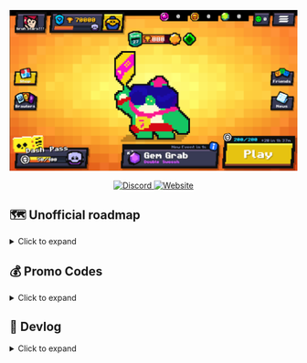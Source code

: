 <p align="center">
  <img src="/image.png">
</p>

<p align="center">
  
  <a href="https://dsc.gg/brawl-dash">
    <img src="https://img.shields.io/badge/Join%20us%20on-Discord-blue?style=flat&logo=discord" alt="Discord">
  </a>

  <a href="https://brawldash.com">
    <img src="https://img.shields.io/badge/Check%20out%20the-website-green?style=flat&logo=internetexplorer" alt="Website">
  </a>
</p>

## 🗺️ Unofficial roadmap
<details>
  <summary>Click to expand</summary>

- Possible New Dashers: Tick, Emz, Grom
- 2 Different Gamemodes:
Brawl - Move with joystick, Dash - Geometry Dash jumping instead of joystick
- Redesign of basically everything
- Dash Pass
- Steam Release 
- Heist & Siege Maps
- Skins for Dashers
- </details>

## 💰 Promo Codes
<details>
  <summary>Click to expand</summary>

You can redeem these in the "creator code" input box in the shop.
| Code         | Rewards             |
|--------------|---------------------|
| /edgar       | Sugar               |
| /coinz       | 2222 Coinz          |
| /boombox     | Brawlbox            |
| /22.02.2022  | 47 Gems             |
| /thatsnotbig | Bigbox              |
| /fiveitems   | Megabox             |
| /lol         | Prime Box           |
| /chase       | 1000 Token Doublers |
| /gimme       | 123 Star Tokens     |
| /home        | Megabox             |
| /down        | Megabox             |
| /bugs        | Megabox             |
| /dontbesalty | Megabox             |
| /only        | Megabox             |
| /bruh        | 69 Star Tokens      |
| /maker       | 10 Gems             |
| /spin        | Secret…             |
| /cherry      | Cherry              |
| /green       | 1000 Coinz          |
| /starr       | 2000 Coinz          |
| /whereprime  | Brawl, Big, Megabox |
| /sorry       | Some Stuff          |
| /!!          | Omegabox            |
| /what        | 100 Brawlboxes      |
| /lastcode    | Some Stuff          |

Other Codes
 
| Code         | Rewards             |
|--------------|---------------------|
| >console     | Enable Dev Console  |
| >frame       | Shows FPS           |
</details>


## 📝 Devlog
<details>
  <summary>Click to expand</summary>

<details>
  <summary><h3>V. 1.0 - Released on 8.8.2021</h3></summary>
  
- Old T-Buzz Game
</details>
<details>
  <summary><h3>V. 1.11. - Released on 22.2.2022</h3></summary>
  
- Game Rework „Brawl Dash"
- [https://youtube.com/watch?v=WUbZFaDATGA](https://youtube.com/watch?v=WUbZFaDATGA)
- (💲) Codes: /early /edgar
</details>
<details>
  <summary><h3>V.1.12. - Released on 28.2.2022</h3></summary>
  
- Improved Player hitbox & maps
- Fixed Ads
- Fixed visual & gameplay bugs
- Shop reset needs WiFi to avoid time travellers
- (💲) Codes: /coinz /22.02.2022 /boombox /thatsnotbig /fiveitems /lol /chase /gimme
</details>
<details>
  <summary><h3>V.1.13 - Released on 3.3.2022</h3></summary>
  
- Levels are improved, now easier
- (🔄) Balance Changes
  - Wax Damage 300-\>340 per shot, Doge Damage 500-\>560 per shot
  - Rock – now obstacles are set on fire if not destroyed
  - Martin projectile speed decreased by 33%
- New way to get gems in the shop by watching ads
- More Bug fixes and improvements
- (💲) Codes: /home and /down
</details>
<details>
<summary><h3>V.1.14 – Released on 6.3.2022</h3></summary>
  
- Levels load way faster now
- Optimized performance
- Input delay fix
- Level backgrounds are now pixelated
- Player hitbox fix
- Token Doubler behaviour fix
- (💲) Codes: /bugs
</details>
<details>
  <summary><h3>V.1.15 – Released on 11.3.2022</h3></summary>
  
- Better player initialization & physics rework
- Fixed progress not being saved sometimes
- Fixed Cold Spikes in T-Buzz not dealing damage
- Fixed Shield and Stun
- Fixed Dumber Star Power not working properly
- Fixed Attacks SFX when no ammo
- Auto Token regeneration capped at 200
- Fixed Map Maker undo when using delete selected function
- Smoother camera movement
- All levels are now easier
- Improved level sync
- Improved some textures
- Crash fixes & input delay
- T-Buzz Multiplier nerf (2-\>1,5)
- (🔄) Balance Changes
  - Wiper damage (2128-\>4256)
  - Wallet damage 35% -\> 50%, gadget rework: when activated, for the next 5s she will heal 80% of dealt damage, star power 50% -\> 100%
  - Wax Gadget now heals him full life
- Name Change: Thomas -\> Bill
- Ad Token increased (20-\>50)
- Ad Gem increased (1-\>3)
- 32bit support for PC
</details>
<details>
  <summary><h3>V.1.16 – Released on 12.3.2022</h3></summary>
  
- Fixed Tokens not being generated
- Fixed Brock´s HP
- Fixed Progress saving bugs
- Improved Audio Offset Setting
- Fixed Screen Tearing glitch on PC
</details>
<details>
  <summary><h3>V.1.17 – Released on 15.3.2022</h3></summary>
  
- Navigation & UI Rework
- Fixed very fast token generation
- Fixed restart bug
- Fixed and reset map gems (again :/)
- Fixed poison cloud damage with shield
- Fixed Brawler not being grounded sometimes
- Reset collected maps
- Less saturated Background
- Amber HP fix
</details>
<details>
  <summary><h3>V.1.18 – Released on 27.3.2022</h3></summary>
  
- Projectile System rework / optimization
- All missiles are slightly faster (+3 tiles per second)
- (🔄) Balance Changes
  - Butter Swing radius +18% (2,75-\>3,25)
  - Butter knockback friction rework
  - Wiper gadget pushback increase (1-\>4,5 tiles),
  - Wiper gadget now pierces and does 100dmg
  - Stuff unload between each attack ammo is faster
  - Stuff projectiles now set obstacles on fire
  - Stuff gadget rework: next 2 attacks will charge 1 ammo each if hit anything
  - Martin Reload speed -100% (1,2s -\> 2,4s)
  - Martin Attack Distance time -25% (0,6s -\> 0,45s)
  - Martin SP rework: now he charges home bar, if charged next shot 55% longer
  - Based SP radius -37,5% (2-\>1,25)
  - Brock Gadget Rocked size fix
- Fixed Map gems count, now it´s not required to complete level to get map gems
- Fixed Trophy visual bug after completing a level
- Fixed wrong ads behaviour
- Fixed being able to damage rope object
- Fixed Butter being able to double-jump after knocking back an obstacle
- Cherry´s rarity is now „Starting"
- Fixed Ball & Knockback physics
- Fixed Key input bug after kicking the ball
- Fixed gravity when pressing jump while entering spider mode
- Fixed Player not spawning
- Fixed Jump orb texture not being switched on gravity switch
- Fixed Sugar infinite Star Power shield
- Fixed data reset caused by corruption, now theres backup data saved when daily shop resets
- (💲) Code /early is now removed
- Shield is now transparent based on shielded amount
- Update Fly mode button icon
- HP damage / heal shows the sum of multiple hits / heals now
- Now clicking outside pause window doesnt continue the game
- Brawler nickname matches on voice lines now
- Added some missing content creators
- Less Background saturation
</details>
<details>
  <summary><h3>V.1.19 – Released on 5.4.2022</h3></summary>
  
- Now you can sort Brawlers by power / rarity / trophies
- New Brawler selection borders based on their rarity
- First name change is now free
- Reward system rework, now codes can contain multiple items
- Shop rework, now it´s more compact
- Avatar selection is now scrollable
- (🔄) Balance Changes:
  - Wiper damage+50% (3040-\>4560 at power 1)
  - Martin Star Power bug fix (being able to use SP without having it)
- Now Black areas on wider screens will now count as input for jump / attack / gadget
- Fixed All UI Buttons not working if pressed on the edge
- Fixed visual trophy count bug
- Fixed being able to bypass ad limit
- Fixed shop being with local time in v1.18
- Fixed being able to hit Ball in Brawl Ball
- Fixed Trophy road SFX stacking & replaying
- Fixed Box opening item text not glowing if containing Brawler / SP / Gadget
- Fixed some particles
- Fixed Butter knockback direction and strength
- Fixed projectile direction in tutorial
- Rendering, graphics, FPS improvements
- Height of Brawlers in description is now doubled
- Chromatic Brawlers now have epic drop rate
- Brawlers are now called Dashers in Selection with Nick setting On
- Default Audio Volume is slightly lower
- Added a few missing content creators
</details>
<details>
  <summary><h3>V.1.195 - Released on 9.4.2022</h3></summary>
  
- Fixed Map maker not opening
- Fixed Brawler and avatar resetting to Shelly
- Fixed certain part of jump(left) area not working when you heal/take damage
- Fixed sorting by least trophies
- Fixed Powercube not increasing damage in T-Buzz
- Fixed jump/attack/gadget buttons’ color not changing with object colors (esp in tbuzz dark mode & map maker)
- Fixed Not being able to change the ground in map maker
- Fixed Navigation buttons appearing when selecting map maker level in menu
- Fixed being able to play/edit the selected map maker level after deleting it, which was creating new empty one on play
- Fixed Ad limit not reseting every day
- Fixed Token Ad limit
</details>
<details>
  <summary><h3>V.1.196 - Released on 11.4.2022</h3></summary>
  
- Fix game crash when playing with Colt in T-Buzz mode
</details>
<details>
  <summary><h3>V.1.199 - Released on 3.6.2022</h3></summary>
  
- Fix Colt reload speed
- Fix Buzz Star Power not working on spikes
- Added missing content creators
- (💲) Codes: /updateplz
</details>
<details>
  <summary><h3>V.1.2 - Released on 31.7.2023</h3></summary>
  
- New Brawlers: Nitro, Crazy, Dinosaur, Bro, El Pro, Drunk, Disco, Rick, Speak
- New rarities: Rare and Ok
- Added gears that unlock at power level 10
- Added gear: Auto Heal
- Added Practice mode
- Added hard difficulty for every level
- Added Omega Box
- New brawler/ability guarantee system
- Patch notes are now available in the "news" section in-game
- Added theme editor
- Polished pixel art style of EVERYTHING
- Brawlers are now called dashers
- Support for russian language
- Matchmaking 50% faster
- New dasher selection power level and abilites display
- Added level progress display in main menu
- Increased tokens gained from ads (50->100)
- Daily ads limit increased to 47 from 30
- Decreased gem price for brawlers in daily deals
- Other optimizations
- Keyboard shortcuts for map maker on PC, see https://bit.ly/bdmakerkeys
- Added average frame rate and console windows (activate with >frame and >console)
- Fixed game loading as map maker
- Fixed map maker not getting claimed from trophy road
- Fixed some SFX and typos
- Fixed rare wrong calculation of front damage
- Fixed inconsistent order of obstacles taking damage after being hit to the dasher at the same time
- Fixed mechanics of fall/down orb with fly mode
- Fixed being able to start the attack with keyboard on PC when paused
- Projectiles/attacks/timings are more consistent
- Fixed Melee bot in bounty sometimes not respawning
- Fixed Jump pads being allowed to be mirrored on x-axis in map maker
- (🔄) Balance Changes:
  - Width decreased for all dashers
  - Edgar rework:
    - Main Attack is replaced with 2 Melee scarf hits which also heals on hit
    - Gadget is replaced with a very high jump which is also possible to activate in the air
    - Star power is replaced with increased the heal fron normal attacks.
  - Shelly Rework
    - Gadget (Clay Pigeons) is replaced with Super Attack
    - Starr (Super Attack) is replaced with Band Aid, healing Shelly for 2000hp if health falls below 40%, every 15s
    - Also Shelly normal attack range is increased
  - Edgar Height increased (5'4 -> 5'8)
  - Now Buzz's Super Star Power only works at full ammo.
  - Object Knockback Rework! (Mainly affects Bibi)
    Knocked back ob jects now do not physically interact with each other and other obstacles. This also including the ground, and they just fall down.
    This is mainly done for optimization and to avoid changing the level in unintended ways. Ball object still does interact with obstacles
  - Piper Damage 4560 -> 3040
  - Health of Bomb Reduced (540 -> 240)
  - Damage of Bomb Incerased (3000 -> 3020)
  - Health of all Cactus Spikes Reduced, Single (2040 -> 720), Double (2440 -> 1040), Triple (2720-> 1280)
  - Other Small Health/Damage Changes according to Brawl Stars values for Edgar, Shelly, Bibi, Buzz, Max, Ruffs, 8Bit, Mortis and Stu
- For7 ID - New Save System! Save your progress with your email and sync
accross many devices! Sign up with your email and verify it to start!
Note: Saving custon levels is temporarily disabled. This feature is
work in progress. It is part of major update coming soon.
- (💲) Codes: /lastcode
</details>
<details>
  <summary><h3>V.1.203 - Released on 7.8.2023</h3></summary>
  
- Nerfed "Auto Heal" gear. Now it heals based on max health of the dasher WITHOUT including any power cube max health bonus, as if the dasher has no power cubes and health bonus from it (mainly affects T-Buzz)
- Fixed Brawler Voiceline when purchasing a gear while having different brawler selected
- Fixed a certain code working incorrectly (Editor's note: /what could be used infinite amount of times)
- Fixed Nickname of some brawlers
- Fixed some typos and incorrect names
- Renamed For7 ID to Dash ID
- Added Invite to Discord Server in News Section
- Nerfed the Box rarity obtained through "subscribing" from Prime to Mega (sorry I think it was too much)
- Fixed not being able to create new map maker levels after deleting some after reaching Map Maker Limit.
- Increased Map Maker Limit to 47
- Improved some maps to work consistently with all brawlers with different heights
- Fixed Spike not dying
- Fix/Nerfed Wax Gadget (it will now heal up to current and an extra 1000 health)
- Nerfed Nita's Star Power, now it will only work every 7 seconds.
- Fixed Split Attack not working properly (Spike attack, Spike gadget & Rico gadget)
- Fixed Spike Star Power working by default without owning it
- Fixed Auto Heal not working & resetting properly on some brawlers (Amber & Bibi)
- Fixed Intro/Splash Screen
- Other small changes and improvements
</details>
<details>
  <summary><h3>V.1.301 - Released on 22.12.2023</h3></summary>
  
- Share Map Maker levels online and play other's levels (Dash ID required)
- Dashers can now crouch
- Improved Control and user interface
- Added wings for dashers when they are in fly mode
- Added weekly megabox and bigbox ads in the shop
- A lot of obstacles got their health decreased
- You can now skip the tutorial
- Dash ID now saves custom map maker levels as well
- Fixed Bibi's attack using 2 ammo
- Fixed Shelly's gadget not working when pressed before normal attack is finished
- Fixed 4th ammo visual display
- Fixed health and damage bugs in heist and siege modifiers
- Fixed being able to play duo difficulty when it's locked
- Fixed Map maker crashes
</details>
</details>
